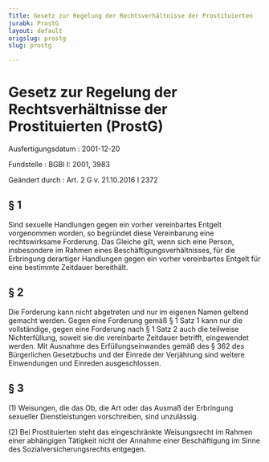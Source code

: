 ```yaml
---
Title: Gesetz zur Regelung der Rechtsverhältnisse der Prostituierten
jurabk: ProstG
layout: default
origslug: prostg
slug: prostg

---
```


# Gesetz zur Regelung der Rechtsverhältnisse der Prostituierten (ProstG)

Ausfertigungsdatum
:   2001-12-20

Fundstelle
:   BGBl I: 2001, 3983

Geändert durch
:   Art. 2 G v. 21.10.2016 I 2372



## § 1

Sind sexuelle Handlungen gegen ein vorher vereinbartes Entgelt
vorgenommen worden, so begründet diese Vereinbarung eine
rechtswirksame Forderung. Das Gleiche gilt, wenn sich eine Person,
insbesondere im Rahmen eines Beschäftigungsverhältnisses, für die
Erbringung derartiger Handlungen gegen ein vorher vereinbartes Entgelt
für eine bestimmte Zeitdauer bereithält.


## § 2

Die Forderung kann nicht abgetreten und nur im eigenen Namen geltend
gemacht werden. Gegen eine Forderung gemäß § 1 Satz 1 kann nur die
vollständige, gegen eine Forderung nach § 1 Satz 2 auch die teilweise
Nichterfüllung, soweit sie die vereinbarte Zeitdauer betrifft,
eingewendet werden. Mit Ausnahme des Erfüllungseinwandes gemäß des §
362 des Bürgerlichen Gesetzbuchs und der Einrede der Verjährung sind
weitere Einwendungen und Einreden ausgeschlossen.


## § 3

(1) Weisungen, die das Ob, die Art oder das Ausmaß der Erbringung
sexueller Dienstleistungen vorschreiben, sind unzulässig.

(2) Bei Prostituierten steht das eingeschränkte Weisungsrecht im
Rahmen einer abhängigen Tätigkeit nicht der Annahme einer
Beschäftigung im Sinne des Sozialversicherungsrechts entgegen.


